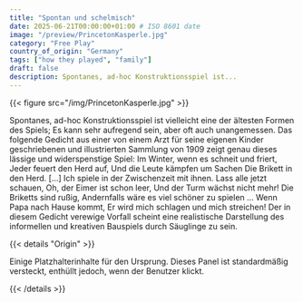```yaml
---
title: "Spontan und schelmisch"
date: 2025-06-21T00:00:00+01:00 # ISO 8601 date
image: "/preview/PrincetonKasperle.jpg"
category: "Free Play"
country_of_origin: "Germany"
tags: ["how they played", "family"]
draft: false
description: Spontanes, ad-hoc Konstruktionsspiel ist...
---
```




{{< figure src="/img/PrincetonKasperle.jpg" >}}

Spontanes, ad-hoc Konstruktionsspiel ist vielleicht eine der ältesten Formen des Spiels; Es kann sehr aufregend sein, aber oft auch unangemessen. Das folgende Gedicht aus einer von einem Arzt für seine eigenen Kinder geschriebenen und illustrierten Sammlung von 1909 zeigt genau dieses lässige und widerspenstige Spiel:
Im Winter, wenn es schneit und friert,
Jeder feuert den Herd auf,
Und die Leute kämpfen um Sachen
Die Brikett in den Herd.
[…]
Ich spiele in der Zwischenzeit mit ihnen.
Lass alle jetzt schauen,
Oh, der Eimer ist schon leer,
Und der Turm wächst nicht mehr!
Die Briketts sind rußig, 
Andernfalls wäre es viel schöner zu spielen ...
Wenn Papa nach Hause kommt,
Er wird mich schlagen und mich streichen!
Der in diesem Gedicht verewige Vorfall scheint eine realistische Darstellung des informellen und kreativen Bauspiels durch Säuglinge zu sein.

{{< details "Origin" >}}

Einige Platzhalterinhalte für den Ursprung. Dieses Panel ist standardmäßig versteckt, enthüllt jedoch, wenn der Benutzer klickt.

{{< /details >}}

